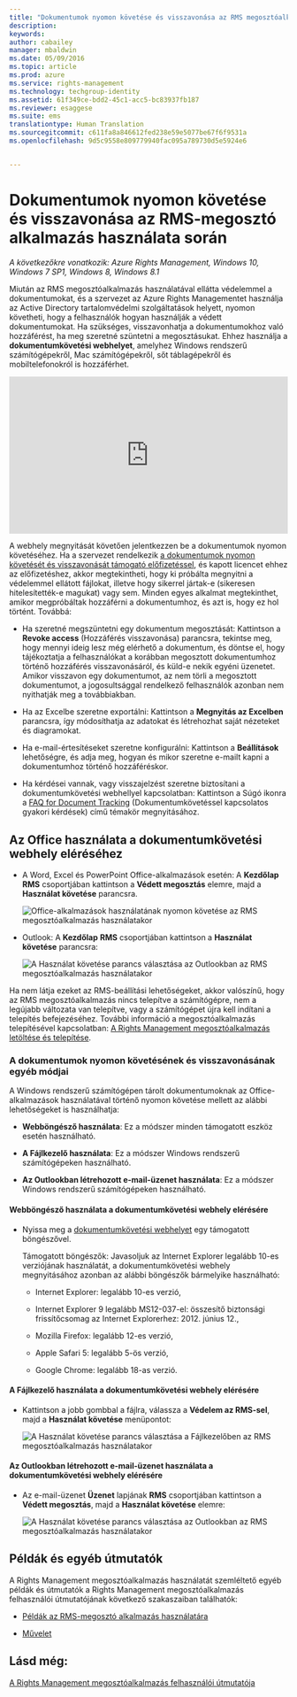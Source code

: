 ```yaml
---
title: "Dokumentumok nyomon követése és visszavonása az RMS megosztóalkalmazás használata során | Azure RMS"
description: 
keywords: 
author: cabailey
manager: mbaldwin
ms.date: 05/09/2016
ms.topic: article
ms.prod: azure
ms.service: rights-management
ms.technology: techgroup-identity
ms.assetid: 61f349ce-bdd2-45c1-acc5-bc83937fb187
ms.reviewer: esaggese
ms.suite: ems
translationtype: Human Translation
ms.sourcegitcommit: c611fa8a846612fed238e59e5077be67f6f9531a
ms.openlocfilehash: 9d5c9558e809779940fac095a789730d5e5924e6


---
```


# Dokumentumok nyomon követése és visszavonása az RMS-megosztó alkalmazás használata során

*A következőkre vonatkozik: Azure Rights Management, Windows 10, Windows 7 SP1, Windows 8, Windows 8.1*

Miután az RMS megosztóalkalmazás használatával ellátta védelemmel a dokumentumokat, és a szervezet az Azure Rights Managementet használja az Active Directory tartalomvédelmi szolgáltatások helyett, nyomon követheti, hogy a felhasználók hogyan használják a védett dokumentumokat. Ha szükséges, visszavonhatja a dokumentumokhoz való hozzáférést, ha meg szeretné szüntetni a megosztásukat. Ehhez használja a **dokumentumkövetési webhelyet**, amelyhez Windows rendszerű számítógépekről, Mac számítógépekről, sőt táblagépekről és mobiltelefonokról is hozzáférhet.

<div style="padding-top: 56.25%; position: relative; width: 100%;">
<iframe style="position: absolute;top: 0;left: 0;right: 0;bottom: 0;" width="100%" height="100%" src="https://channel9.msdn.com/Series/Information-Protection/Azure-RMS-Document-Tracking-and-Revocation/player" frameborder="0" allowfullscreen></iframe>
</div>

A webhely megnyitását követően jelentkezzen be a dokumentumok nyomon követéséhez. Ha a szervezet rendelkezik [a dokumentumok nyomon követését és visszavonását támogató előfizetéssel](https://technet.microsoft.com/dn858608.aspx), és kapott licencet ehhez az előfizetéshez, akkor megtekintheti, hogy ki próbálta megnyitni a védelemmel ellátott fájlokat, illetve hogy sikerrel jártak-e (sikeresen hitelesítették-e magukat) vagy sem. Minden egyes alkalmat megtekinthet, amikor megpróbáltak hozzáférni a dokumentumhoz, és azt is, hogy ez hol történt. Továbbá:

-   Ha szeretné megszüntetni egy dokumentum megosztását: Kattintson a **Revoke access** (Hozzáférés visszavonása) parancsra, tekintse meg, hogy mennyi ideig lesz még elérhető a dokumentum, és döntse el, hogy tájékoztatja a felhasználókat a korábban megosztott dokumentumhoz történő hozzáférés visszavonásáról, és küld-e nekik egyéni üzenetet. Amikor visszavon egy dokumentumot, az nem törli a megosztott dokumentumot, a jogosultsággal rendelkező felhasználók azonban nem nyithatják meg a továbbiakban.

-   Ha az Excelbe szeretne exportálni: Kattintson a **Megnyitás az Excelben** parancsra, így módosíthatja az adatokat és létrehozhat saját nézeteket és diagramokat.

-   Ha e-mail-értesítéseket szeretne konfigurálni: Kattintson a **Beállítások** lehetőségre, és adja meg, hogyan és mikor szeretne e-mailt kapni a dokumentumhoz történő hozzáféréskor.

-   Ha kérdései vannak, vagy visszajelzést szeretne biztosítani a dokumentumkövetési webhellyel kapcsolatban: Kattintson a Súgó ikonra a [FAQ for Document Tracking](http://go.microsoft.com/fwlink/?LinkId=523977) (Dokumentumkövetéssel kapcsolatos gyakori kérdések) című témakör megnyitásához.

## Az Office használata a dokumentumkövetési webhely eléréséhez

-   A Word, Excel és PowerPoint Office-alkalmazások esetén: A **Kezdőlap** **RMS** csoportjában kattintson a **Védett megosztás** elemre, majd a **Használat követése** parancsra.

    ![Office-alkalmazások használatának nyomon követése az RMS megosztóalkalmazás használatakor ](../media/ADRMS_MSRMSApp_OfficeToolbarTrackUsage.png)

-   Outlook: A **Kezdőlap** **RMS** csoportjában kattintson a **Használat követése** parancsra:

    ![A Használat követése parancs választása az Outlookban az RMS megosztóalkalmazás használatakor ](../media/ADRMS_MSRMSApp_OutlookTrackUsage.png)

Ha nem látja ezeket az RMS-beállítási lehetőségeket, akkor valószínű, hogy az RMS megosztóalkalmazás nincs telepítve a számítógépre, nem a legújabb változata van telepítve, vagy a számítógépet újra kell indítani a telepítés befejezéséhez. További információ a megosztóalkalmazás telepítésével kapcsolatban: [A Rights Management megosztóalkalmazás letöltése és telepítése](install-sharing-app.md).

### A dokumentumok nyomon követésének és visszavonásának egyéb módjai
A Windows rendszerű számítógépen tárolt dokumentumoknak az Office-alkalmazások használatával történő nyomon követése mellett az alábbi lehetőségeket is használhatja:

-   **Webböngésző használata**: Ez a módszer minden támogatott eszköz esetén használható.

-   **A Fájlkezelő használata**: Ez a módszer Windows rendszerű számítógépeken használható.

-   **Az Outlookban létrehozott e-mail-üzenet használata**: Ez a módszer Windows rendszerű számítógépeken használható.

#### Webböngésző használata a dokumentumkövetési webhely elérésére

-   Nyissa meg a [dokumentumkövetési webhelyet](http://go.microsoft.com/fwlink/?LinkId=529562) egy támogatott böngészővel.

    Támogatott böngészők: Javasoljuk az Internet Explorer legalább 10-es verziójának használatát, a dokumentumkövetési webhely megnyitásához azonban az alábbi böngészők bármelyike használható:

    -   Internet Explorer: legalább 10-es verzió,

    -   Internet Explorer 9 legalább MS12-037-el: összesítő biztonsági frissítőcsomag az Internet Explorerhez: 2012. június 12.,

    -   Mozilla Firefox: legalább 12-es verzió,

    -   Apple Safari 5: legalább 5-ös verzió,

    -   Google Chrome: legalább 18-as verzió.

#### A Fájlkezelő használata a dokumentumkövetési webhely elérésére

-   Kattintson a jobb gombbal a fájlra, válassza a **Védelem az RMS-sel**, majd a **Használat követése** menüpontot:

    ![A Használat követése parancs választása a Fájlkezelőben az RMS megosztóalkalmazás használatakor](../media/ADRMS_MSRMSApp_ExplorerTrackUsage.png)

#### Az Outlookban létrehozott e-mail-üzenet használata a dokumentumkövetési webhely elérésére

-   Az e-mail-üzenet **Üzenet** lapjának **RMS** csoportjában kattintson a **Védett megosztás**, majd a **Használat követése** elemre:

    ![A Használat követése parancs választása az Outlookban az RMS megosztóalkalmazás használatakor](../media/ADRMS_MSRMSApp_OutlookMessageTrackUsage.png)

## Példák és egyéb útmutatók
A Rights Management megosztóalkalmazás használatát szemléltető egyéb példák és útmutatók a Rights Management megosztóalkalmazás felhasználói útmutatójának következő szakaszaiban találhatók:

-   [Példák az RMS-megosztó alkalmazás használatára](sharing-app-user-guide.md#examples-for-using-the-rms-sharing-application)

-   [Művelet](sharing-app-user-guide.md#what-do-you-want-to-do-)

## Lásd még:
[A Rights Management megosztóalkalmazás felhasználói útmutatója](sharing-app-user-guide.md)



<!--HONumber=Jun16_HO4-->


